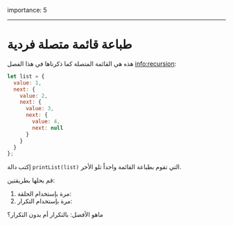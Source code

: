 importance: 5

---

# طباعة قائمة متصلة فردية

هذه هي القائمة المتصلة كما ذكرناها في هذا الفصل <info:recursion>: 


```js
let list = {
  value: 1,
  next: {
    value: 2,
    next: {
      value: 3,
      next: {
        value: 4,
        next: null
      }
    }
  }
};
```
إكتب دالة `printList(list)` التي تقوم بطباعة القائمة واحداً تلو الأخر.

قم بحلها بطريقتين: 
1. مرة بإستخدام الحلقة:
2. مرة بإستخدام التكرار:

ماهو الأفضل: بالتكرار أم بدون التكرار؟
